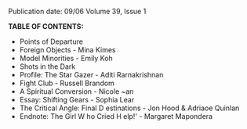 Publication date: 09/06
Volume 39, Issue 1

**TABLE OF CONTENTS:**
- Points of Departure
- Foreign Objects - Mina Kimes
- Model Minorities - Emily Koh
- Shots in the Dark
- Profile: The Star Gazer - Aditi Rarnakrishnan
- Fight Club - Russell Brandom
- A Spiritual Conversion - Nicole ~an
- Essay: Shifting Gears - Sophia Lear
- The Critical Angle: Final D estinations - Jon Hood & Adriaoe Quinlan
- Endnote: The Girl W ho Cried H elp!' - Margaret Mapondera

